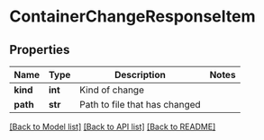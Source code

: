 # ContainerChangeResponseItem

## Properties
Name | Type | Description | Notes
------------ | ------------- | ------------- | -------------
**kind** | **int** | Kind of change | 
**path** | **str** | Path to file that has changed | 

[[Back to Model list]](../README.md#documentation-for-models) [[Back to API list]](../README.md#documentation-for-api-endpoints) [[Back to README]](../README.md)

